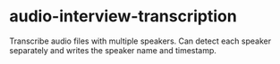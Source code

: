 # audio-interview-transcription
Transcribe audio files with multiple speakers. Can detect each speaker separately and writes the speaker name and timestamp.
